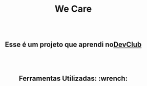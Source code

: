 <h1 align="center" > We Care</h1>
<br>
<br>
<h2 align="center">Esse é um projeto que aprendi no<a href="https//rodolfomori.com.br/devclub">DevClub</a></h2>
<br>
<br>
<h2 align="center" >Ferramentas Utilizadas: :wrench: </h2>
